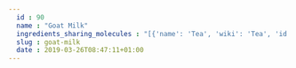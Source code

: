 ```yaml
---
  id : 90
  name : "Goat Milk"
  ingredients_sharing_molecules : "[{'name': 'Tea', 'wiki': 'Tea', 'id': 310, 'category': 'Plant', 'common_molecules': [445639, 5366074, 6736, 8163]}, {'name': 'Beer', 'wiki': 'Beer', 'id': 9, 'category': 'Beverage Alcoholic', 'common_molecules': [445639, 5366074, 8163]}, {'name': 'Cognac Brandy', 'wiki': 'Cognac', 'id': 17, 'category': 'Beverage Alcoholic', 'common_molecules': [445639, 5366074, 8163]}, {'name': 'Rum', 'wiki': 'Rum', 'id': 24, 'category': 'Beverage Alcoholic', 'common_molecules': [445639, 5366074, 8163]}, {'name': 'Coffee', 'wiki': 'Coffee', 'id': 46, 'category': 'Beverage Caffeinated', 'common_molecules': [5366074, 6736, 8163]}]"
  slug : goat-milk
  date : 2019-03-26T08:47:11+01:00
---
```



